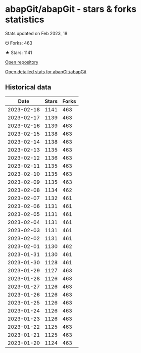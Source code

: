 # abapGit/abapGit - stars & forks statistics

Stats updated on Feb 2023, 18

☋ Forks: 463

★ Stars: 1141

[Open repository](https://github.com/abapGit/abapGit)

[Open detailed stats for abapGit/abapGit](https://reviewgithub.com/rep/abapGit/abapGit)

## Historical data
| Date | Stars | Forks |
|------|-------|-------|
| 2023-02-18 | 1141 | 463 | 
| 2023-02-17 | 1139 | 463 | 
| 2023-02-16 | 1139 | 463 | 
| 2023-02-15 | 1138 | 463 | 
| 2023-02-14 | 1138 | 463 | 
| 2023-02-13 | 1135 | 463 | 
| 2023-02-12 | 1136 | 463 | 
| 2023-02-11 | 1135 | 463 | 
| 2023-02-10 | 1135 | 463 | 
| 2023-02-09 | 1135 | 463 | 
| 2023-02-08 | 1134 | 462 | 
| 2023-02-07 | 1132 | 461 | 
| 2023-02-06 | 1131 | 461 | 
| 2023-02-05 | 1131 | 461 | 
| 2023-02-04 | 1131 | 461 | 
| 2023-02-03 | 1131 | 461 | 
| 2023-02-02 | 1131 | 461 | 
| 2023-02-01 | 1130 | 462 | 
| 2023-01-31 | 1130 | 461 | 
| 2023-01-30 | 1128 | 461 | 
| 2023-01-29 | 1127 | 463 | 
| 2023-01-28 | 1126 | 463 | 
| 2023-01-27 | 1126 | 463 | 
| 2023-01-26 | 1126 | 463 | 
| 2023-01-25 | 1126 | 463 | 
| 2023-01-24 | 1126 | 463 | 
| 2023-01-23 | 1126 | 463 | 
| 2023-01-22 | 1125 | 463 | 
| 2023-01-21 | 1125 | 463 | 
| 2023-01-20 | 1124 | 463 | 

